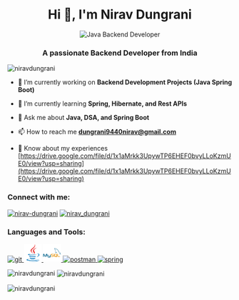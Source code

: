 <h1 align="center">Hi 👋, I'm Nirav Dungrani</h1>
<div align="center">
  <img  src="https://cdn.dribbble.com/users/1162077/screenshots/3848914/programmer.gif"
       alt="Java Backend Developer" /></a>
</div>
<h3 align="center">A passionate Backend Developer from India</h3>

<p align="left"> <img src="https://komarev.com/ghpvc/?username=niravdungrani&label=Profile%20views&color=0e75b6&style=flat" alt="niravdungrani" /> </p>

- 🔭 I’m currently working on **Backend Development Projects (Java Spring Boot)**

- 🌱 I’m currently learning **Spring, Hibernate, and Rest APIs**

- 💬 Ask me about **Java, DSA, and Spring Boot**

- 📫 How to reach me **dungrani9440nirav@gmail.com**

- 📄 Know about my experiences [https://drive.google.com/file/d/1x1aMrkk3UpywTP6EHEF0bvyLLoKzmUE0/view?usp=sharing](https://drive.google.com/file/d/1x1aMrkk3UpywTP6EHEF0bvyLLoKzmUE0/view?usp=sharing)

<h3 align="left">Connect with me:</h3>
<p align="left">
<a href="https://linkedin.com/in/nirav-dungrani" target="blank"><img align="center" src="https://raw.githubusercontent.com/rahuldkjain/github-profile-readme-generator/master/src/images/icons/Social/linked-in-alt.svg" alt="nirav-dungrani" height="30" width="40" /></a>
<a href="https://www.leetcode.com/nirav_dungrani" target="blank"><img align="center" src="https://raw.githubusercontent.com/rahuldkjain/github-profile-readme-generator/master/src/images/icons/Social/leet-code.svg" alt="nirav_dungrani" height="30" width="40" /></a>
</p>

<h3 align="left">Languages and Tools:</h3>
<p align="left"> <a href="https://git-scm.com/" target="_blank" rel="noreferrer"> <img src="https://www.vectorlogo.zone/logos/git-scm/git-scm-icon.svg" alt="git" width="40" height="40"/> </a> <a href="https://www.java.com" target="_blank" rel="noreferrer"> <img src="https://raw.githubusercontent.com/devicons/devicon/master/icons/java/java-original.svg" alt="java" width="40" height="40"/> </a> <a href="https://www.mysql.com/" target="_blank" rel="noreferrer"> <img src="https://raw.githubusercontent.com/devicons/devicon/master/icons/mysql/mysql-original-wordmark.svg" alt="mysql" width="40" height="40"/> </a> <a href="https://postman.com" target="_blank" rel="noreferrer"> <img src="https://www.vectorlogo.zone/logos/getpostman/getpostman-icon.svg" alt="postman" width="40" height="40"/> </a> <a href="https://spring.io/" target="_blank" rel="noreferrer"> <img src="https://www.vectorlogo.zone/logos/springio/springio-icon.svg" alt="spring" width="40" height="40"/> </a> </p>

<p><img align="left" src="https://github-readme-stats.vercel.app/api/top-langs?username=niravdungrani&show_icons=true&locale=en&layout=compact" alt="niravdungrani" /></p>

<p>&nbsp;<img align="center" src="https://github-readme-stats.vercel.app/api?username=niravdungrani&show_icons=true&locale=en" alt="niravdungrani" /></p>

<p><img align="center" src="https://github-readme-streak-stats.herokuapp.com/?user=niravdungrani&" alt="niravdungrani" /></p>

